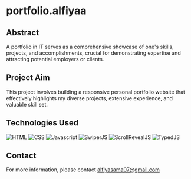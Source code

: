 # portfolio.alfiyaa

## Abstract

A portfolio in IT serves as a comprehensive showcase of one's skills, projects, and accomplishments, crucial for demonstrating expertise and attracting potential employers or clients.

## Project Aim

This project involves building a responsive personal portfolio website that effectively highlights my diverse projects, extensive experience, and valuable skill set.

## Technologies Used

![HTML](https://img.shields.io/badge/HTML-%2312100E.svg?style=for-the-badge&logo=html5&logoColor=orange)
![CSS](https://img.shields.io/badge/CSS-%2312100E.svg?style=for-the-badge&logo=css3&logoColor=blue)
![Javascript](https://img.shields.io/badge/Javascript-%2312100E.svg?style=for-the-badge&logo=javascript&logoColor=yellow)
![SwiperJS](https://img.shields.io/badge/Swiper.JS-%2312100E.svg?style=for-the-badge&logo=Swiper&logoColor=9cf)
![ScrollRevealJS](https://img.shields.io/badge/ScrollReveal.JS-%2312100E.svg?style=for-the-badge&logo=ScrollReveal&logoColor=pink)
![TypedJS](https://img.shields.io/badge/Typed.JS-%2312100E.svg?style=for-the-badge&logo=Telegraph)

## Contact

For more information, please contact <alfiyasama07@gmail.com>
